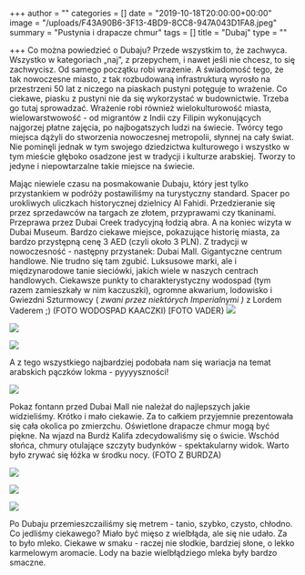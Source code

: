 +++
author = ""
categories = []
date = "2019-10-18T20:00:00+00:00"
image = "/uploads/F43A90B6-3F13-4BD9-8CC8-947A043D1FA8.jpeg"
summary = "Pustynia i drapacze chmur"
tags = []
title = "Dubaj"
type = ""

+++
Co można powiedzieć o Dubaju? Przede wszystkim to, że zachwyca. Wszystko w kategoriach „naj”, z przepychem, i nawet jeśli nie chcesz, to się zachwycisz. Od samego początku robi wrażenie. A świadomość tego, że tak nowoczesne miasto, z tak rozbudowaną infrastrukturą wyrosło na przestrzeni 50 lat z niczego na piaskach pustyni potęguje to wrażenie. Co ciekawe, piasku z pustyni nie da się wykorzystać w budownictwie. Trzeba go tutaj sprowadzać. Wrażenie robi również wielokulturowość miasta, wielowarstwowość - od migrantów z Indii czy Filipin wykonujących najgorzej płatne zajęcia, po najbogatszych ludzi na świecie. Twórcy tego miejsca dążyli do stworzenia nowoczesnej metropolii, słynnej na cały świat. Nie pominęli jednak w tym swojego dziedzictwa kulturowego i wszystko w tym mieście głęboko osadzone jest w tradycji i kulturze arabskiej. Tworzy to jedyne i niepowtarzalne takie miejsce na świecie.

Mając niewiele czasu na posmakowanie Dubaju, który jest tylko przystankiem w podróży postawiliśmy na turystyczny standard. Spacer po urokliwych uliczkach historycznej dzielnicy Al Fahidi. Przedzieranie się przez sprzedawców na targach ze złotem, przyprawami czy tkaninami. Przeprawa przez Dubai Creek tradycyjną łodzią abra. A na koniec wizyta w Dubai Museum. Bardzo ciekawe miejsce, pokazujące historię miasta, za bardzo przystępną cenę 3 AED (czyli około 3 PLN). Z tradycji w nowoczesność - następny przystanek: Dubai Mall. Gigantyczne centrum handlowe. Nie trudno się tam zgubić. Luksusowe marki, ale i międzynarodowe tanie sieciówki, jakich wiele w naszych centrach handlowych. Ciekawsze punkty to charakterystyczny wodospad (tym razem zamieszkały w nim kaczuszki), ogromne akwarium, lodowisko i Gwiezdni Szturmowcy ( _zwani przez niektórych Imperialnymi )_ z Lordem Vaderem ;) (FOTO WODOSPAD KAACZKI) \[FOTO VADER} ![](/uploads/11AEA81B-CE9D-456F-BF4F-BF7A9F52C5BE.jpeg)

![](/uploads/CPR_0671.jpg)

![](/uploads/CPR_0608.jpg)

A z tego wszystkiego najbardziej podobała nam się wariacja na temat arabskich pączków lokma - pyyyyszności!

![](/uploads/CPR_0609_2.jpg)

Pokaz fontann przed Dubai Mall nie należał do najlepszych jakie widzieliśmy. Krótko i mało ciekawie. Za to całkiem przyjemnie prezentowała się cała okolica po zmierzchu. Oświetlone drapacze chmur mogą być piękne. Na wjazd na Burdż Kalifa zdecydowaliśmy się o świcie. Wschód słońca, chmury otulające szczyty budynków -  spektakularny widok. Warto było zrywać się łóżka w środku nocy. (FOTO Z BURDZA)

![](/uploads/burj_wschod.jpg)

![](/uploads/burj_budynki.jpg)

![](/uploads/burj_wioska.jpg)

Po Dubaju przemieszczailiśmy się metrem - tanio, szybko, czysto, chłodno. Co jedliśmy ciekawego? Miało być mięso z wielbłąda, ale się nie udało. Za to było mleko. Ciekawe w smaku - raczej nie słodkie, bardziej słone, o lekko karmelowym aromacie. Lody na bazie wielbłądziego mleka były bardzo smaczne.